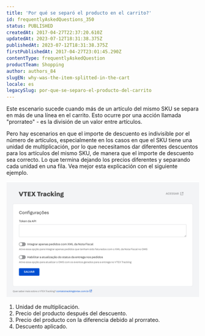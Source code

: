 ```yaml
---
title: 'Por qué se separó el producto en el carrito?'
id: frequentlyAskedQuestions_350
status: PUBLISHED
createdAt: 2017-04-27T22:37:20.610Z
updatedAt: 2023-07-12T18:31:38.375Z
publishedAt: 2023-07-12T18:31:38.375Z
firstPublishedAt: 2017-04-27T23:01:45.290Z
contentType: frequentlyAskedQuestion
productTeam: Shopping
author: authors_84
slugEN: why-was-the-item-splitted-in-the-cart
locale: es
legacySlug: por-que-se-separo-el-producto-del-carrito
---
```


Este escenario sucede cuando más de un artículo del mismo SKU se separa en más de una línea en el carrito. Esto ocurre por una acción llamada "prorrateo" - es la división de un valor entre artículos.

Pero hay escenarios en que el importe de descuento es indivisible por el número de artículos, especialmente en los casos en que el SKU tiene una unidad de multiplicación, por lo que necesitamos dar diferentes descuentos para los artículos del mismo SKU, de manera que el importe de descuento sea correcto. Lo que termina dejando los precios diferentes y separando cada unidad en una fila. Vea mejor esta explicación con el siguiente ejemplo.

![Por que o item do carrinho foi separado](https://raw.githubusercontent.com/vtexdocs/help-center-content/refs/heads/main/_1.jpg)

1. Unidad de multiplicación.
2. Precio del producto después del descuento.
3. Precio del producto con la diferencia debido al prorrateo.
4. Descuento aplicado.
